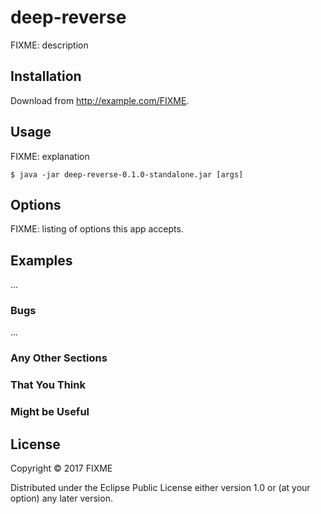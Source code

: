 # deep-reverse

FIXME: description

## Installation

Download from http://example.com/FIXME.

## Usage

FIXME: explanation

    $ java -jar deep-reverse-0.1.0-standalone.jar [args]

## Options

FIXME: listing of options this app accepts.

## Examples

...

### Bugs

...

### Any Other Sections
### That You Think
### Might be Useful

## License

Copyright © 2017 FIXME

Distributed under the Eclipse Public License either version 1.0 or (at
your option) any later version.
